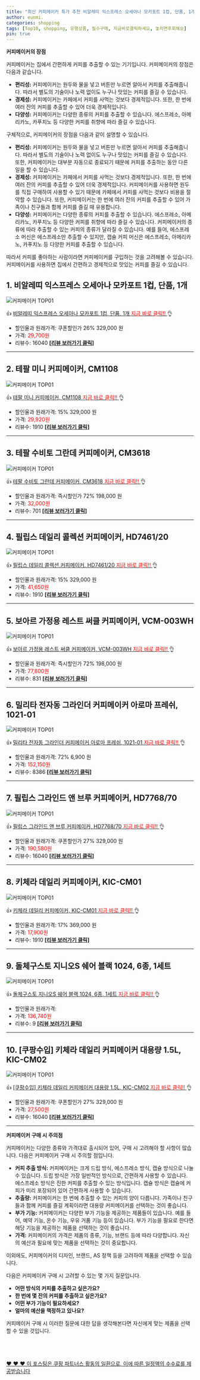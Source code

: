 ```yaml
---
title: "최신 커피메이커 특가 추천 비알레띠 익스프레스 오세아나 모카포트 1컵, 단품, 1개 비교 장점"
author: eunmi.
categories: shopping
tags: [Top10, shopping, 유행상품, 필수구매, 지금바로클릭하세요, 놓치면후회해요]
pin: true
---
```

**커피메이커의 장점**

커피메이커는 집에서 간편하게 커피를 추출할 수 있는 기기입니다. 커피메이커의 장점은 다음과 같습니다.

* **편리성:** 커피메이커는 원두와 물을 넣고 버튼만 누르면 알아서 커피를 추출해줍니다. 따라서 별도의 기술이나 노력 없이도 누구나 맛있는 커피를 즐길 수 있습니다.
* **경제성:** 커피메이커는 카페에서 커피를 사먹는 것보다 경제적입니다. 또한, 한 번에 여러 잔의 커피를 추출할 수 있어 더욱 경제적입니다.
* **다양성:** 커피메이커는 다양한 종류의 커피를 추출할 수 있습니다. 에스프레소, 아메리카노, 카푸치노 등 다양한 커피를 취향에 따라 즐길 수 있습니다.

구체적으로, 커피메이커의 장점을 다음과 같이 설명할 수 있습니다.

* **편리성:** 커피메이커는 원두와 물을 넣고 버튼만 누르면 알아서 커피를 추출해줍니다. 따라서 별도의 기술이나 노력 없이도 누구나 맛있는 커피를 즐길 수 있습니다. 또한, 커피메이커는 대부분 자동으로 종료되기 때문에 커피를 추출하는 동안 다른 일을 할 수 있습니다.
* **경제성:** 커피메이커는 카페에서 커피를 사먹는 것보다 경제적입니다. 또한, 한 번에 여러 잔의 커피를 추출할 수 있어 더욱 경제적입니다. 커피메이커를 사용하면 원두를 직접 구매하여 사용할 수 있기 때문에 카페에서 커피를 사먹는 것보다 비용을 절약할 수 있습니다. 또한, 커피메이커는 한 번에 여러 잔의 커피를 추출할 수 있어 가족이나 친구들과 함께 커피를 즐길 때 유용합니다.
* **다양성:** 커피메이커는 다양한 종류의 커피를 추출할 수 있습니다. 에스프레소, 아메리카노, 카푸치노 등 다양한 커피를 취향에 따라 즐길 수 있습니다. 커피메이커의 종류에 따라 추출할 수 있는 커피의 종류가 달라질 수 있습니다. 예를 들어, 에스프레소 머신은 에스프레소만 추출할 수 있지만, 캡슐 커피 머신은 에스프레소, 아메리카노, 카푸치노 등 다양한 커피를 추출할 수 있습니다.

따라서 커피를 좋아하는 사람이라면 커피메이커를 구입하는 것을 고려해볼 수 있습니다. 커피메이커를 사용하면 집에서 간편하고 경제적으로 맛있는 커피를 즐길 수 있습니다.

   

## 1. 비알레띠 익스프레스 오세아나 모카포트 1컵, 단품, 1개

![커피메이커 TOP01](https://thumbnail6.coupangcdn.com/thumbnails/remote/230x230ex/image/vendor_inventory/f91b/bf96a229358a60967274301bac5167e3ac8acf1cf0aece0b418acacd0ae0.jpg)


👍 [비알레띠 익스프레스 오세아나 모카포트 1컵, 단품, 1개 <font color=red> 지금 바로 클릭!! </font> ](https://link.coupang.com/re/AFFSDP?lptag=AF3617701&subid=GithubCoopas&pageKey=4398161841&traceid=V0-153&itemId=5220907038&vendorItemId=84477613457) 👌 


- 할인율과 원래가격: 쿠폰할인가 26%  329,000   원
- 가격: <span style='color:red'>29,700원</span>
- 리뷰수: 16040  [**[리뷰 보러가기 클릭]**](https://link.coupang.com/re/AFFSDP?lptag=AF3617701&subid=GithubCoopas&pageKey=4398161841&traceid=V0-153&itemId=5220907038&vendorItemId=84477613457)

---


   

## 2. 테팔 미니 커피메이커, CM1108

![커피메이커 TOP01](https://thumbnail7.coupangcdn.com/thumbnails/remote/230x230ex/image/product/image/vendoritem/2019/01/29/3005159898/87fccce8-605f-4ad1-aaee-a1dd3f0e7081.jpg)


👍 [테팔 미니 커피메이커, CM1108 <font color=red> 지금 바로 클릭!! </font> ](https://link.coupang.com/re/AFFSDP?lptag=AF3617701&subid=GithubCoopas&pageKey=14932512&traceid=V0-153&itemId=61489993&vendorItemId=3005159898) 👌 


- 할인율과 원래가격: 15%  329,000   원
- 가격: <span style='color:red'>29,920원</span>
- 리뷰수: 1910  [**[리뷰 보러가기 클릭]**](https://link.coupang.com/re/AFFSDP?lptag=AF3617701&subid=GithubCoopas&pageKey=14932512&traceid=V0-153&itemId=61489993&vendorItemId=3005159898)

---


   

## 3. 테팔 수비토 그란데 커피메이커, CM3618

![커피메이커 TOP01](https://thumbnail10.coupangcdn.com/thumbnails/remote/230x230ex/image/product/image/vendoritem/2019/02/28/3009675668/42d5a35f-c10c-4229-b872-8cbea5a45ca3.jpg)


👍 [테팔 수비토 그란데 커피메이커, CM3618 <font color=red> 지금 바로 클릭!! </font> ](https://link.coupang.com/re/AFFSDP?lptag=AF3617701&subid=GithubCoopas&pageKey=1657160&traceid=V0-153&itemId=7212877&vendorItemId=3009675668) 👌 


- 할인율과 원래가격: 즉시할인가 72%  198,000   원
- 가격: <span style='color:red'>32,000원</span>
- 리뷰수: 701  [**[리뷰 보러가기 클릭]**](https://link.coupang.com/re/AFFSDP?lptag=AF3617701&subid=GithubCoopas&pageKey=1657160&traceid=V0-153&itemId=7212877&vendorItemId=3009675668)

---


   

## 4. 필립스 데일리 콜렉션 커피메이커, HD7461/20

![커피메이커 TOP01](https://thumbnail7.coupangcdn.com/thumbnails/remote/230x230ex/image/retail/images/2284277568038643-9f95dbd4-2d94-4edc-97a3-2c655ee1ce0a.jpg)


👍 [필립스 데일리 콜렉션 커피메이커, HD7461/20 <font color=red> 지금 바로 클릭!! </font> ](https://link.coupang.com/re/AFFSDP?lptag=AF3617701&subid=GithubCoopas&pageKey=4916941967&traceid=V0-153&itemId=6435225363&vendorItemId=73730302553) 👌 


- 할인율과 원래가격: 15%  329,000   원
- 가격: <span style='color:red'>41,650원</span>
- 리뷰수: 1910  [**[리뷰 보러가기 클릭]**](https://link.coupang.com/re/AFFSDP?lptag=AF3617701&subid=GithubCoopas&pageKey=4916941967&traceid=V0-153&itemId=6435225363&vendorItemId=73730302553)

---


   

## 5. 보아르 가정용 레스트 써클 커피메이커, VCM-003WH

![커피메이커 TOP01](https://thumbnail6.coupangcdn.com/thumbnails/remote/230x230ex/image/retail/images/1213696801026272-a221b9fb-105f-4bf1-ae9c-3e84621c77f7.jpg)


👍 [보아르 가정용 레스트 써클 커피메이커, VCM-003WH <font color=red> 지금 바로 클릭!! </font> ](https://link.coupang.com/re/AFFSDP?lptag=AF3617701&subid=GithubCoopas&pageKey=5871769731&traceid=V0-153&itemId=10275605159&vendorItemId=77557986537) 👌 


- 할인율과 원래가격: 즉시할인가 72%  198,000   원
- 가격: <span style='color:red'>77,800원</span>
- 리뷰수: 831  [**[리뷰 보러가기 클릭]**](https://link.coupang.com/re/AFFSDP?lptag=AF3617701&subid=GithubCoopas&pageKey=5871769731&traceid=V0-153&itemId=10275605159&vendorItemId=77557986537)

---


   

## 6. 밀리타 전자동 그라인더 커피메이커 아로마 프레쉬, 1021-01

![커피메이커 TOP01](https://thumbnail7.coupangcdn.com/thumbnails/remote/230x230ex/image/rs_quotation_api/udc5vxic/35f7ba0e92b9470da81a2bf4edbb25e7.jpg)


👍 [밀리타 전자동 그라인더 커피메이커 아로마 프레쉬, 1021-01 <font color=red> 지금 바로 클릭!! </font> ](https://link.coupang.com/re/AFFSDP?lptag=AF3617701&subid=GithubCoopas&pageKey=6591493139&traceid=V0-153&itemId=14875381304&vendorItemId=82114348740) 👌 


- 할인율과 원래가격: 72%  6,900   원
- 가격: <span style='color:red'>152,150원</span>
- 리뷰수: 8386  [**[리뷰 보러가기 클릭]**](https://link.coupang.com/re/AFFSDP?lptag=AF3617701&subid=GithubCoopas&pageKey=6591493139&traceid=V0-153&itemId=14875381304&vendorItemId=82114348740)

---


   

## 7. 필립스 그라인드 앤 브루 커피메이커, HD7768/70

![커피메이커 TOP01](https://thumbnail7.coupangcdn.com/thumbnails/remote/230x230ex/image/retail/images/1157744137847300-26a57bd5-bc19-42ca-aab5-3b804f5cc954.jpg)


👍 [필립스 그라인드 앤 브루 커피메이커, HD7768/70 <font color=red> 지금 바로 클릭!! </font> ](https://link.coupang.com/re/AFFSDP?lptag=AF3617701&subid=GithubCoopas&pageKey=4916941998&traceid=V0-153&itemId=6435225396&vendorItemId=73730302512) 👌 


- 할인율과 원래가격: 쿠폰할인가 27%  329,000   원
- 가격: <span style='color:red'>190,580원</span>
- 리뷰수: 16040  [**[리뷰 보러가기 클릭]**](https://link.coupang.com/re/AFFSDP?lptag=AF3617701&subid=GithubCoopas&pageKey=4916941998&traceid=V0-153&itemId=6435225396&vendorItemId=73730302512)

---


   

## 8. 키체라 데일리 커피메이커, KIC-CM01

![커피메이커 TOP01](https://thumbnail9.coupangcdn.com/thumbnails/remote/230x230ex/image/retail/images/2812947632764668-f02e1c71-3c0b-4cfc-bfe2-36aede662c8d.jpg)


👍 [키체라 데일리 커피메이커, KIC-CM01 <font color=red> 지금 바로 클릭!! </font> ](https://link.coupang.com/re/AFFSDP?lptag=AF3617701&subid=GithubCoopas&pageKey=6820332302&traceid=V0-153&itemId=16163235267&vendorItemId=83358847065) 👌 


- 할인율과 원래가격: 17%  369,000   원
- 가격: <span style='color:red'>17,900원</span>
- 리뷰수: 1910  [**[리뷰 보러가기 클릭]**](https://link.coupang.com/re/AFFSDP?lptag=AF3617701&subid=GithubCoopas&pageKey=6820332302&traceid=V0-153&itemId=16163235267&vendorItemId=83358847065)

---


   

## 9. 돌체구스토 지니오S 쉐어 블랙 1024, 6종, 1세트

![커피메이커 TOP01](https://thumbnail7.coupangcdn.com/thumbnails/remote/230x230ex/image/retail/images/726442333050936-54f7c8ed-379b-4b0f-aa71-efe9cfdc33b7.jpg)


👍 [돌체구스토 지니오S 쉐어 블랙 1024, 6종, 1세트 <font color=red> 지금 바로 클릭!! </font> ](https://link.coupang.com/re/AFFSDP?lptag=AF3617701&subid=GithubCoopas&pageKey=7496138686&traceid=V0-153&itemId=19612344877&vendorItemId=80486522429) 👌 


- 할인율과 원래가격: 
- 가격: <span style='color:red'>136,740원</span>
- 리뷰수: 9  [**[리뷰 보러가기 클릭]**](https://link.coupang.com/re/AFFSDP?lptag=AF3617701&subid=GithubCoopas&pageKey=7496138686&traceid=V0-153&itemId=19612344877&vendorItemId=80486522429)

---


   

## 10. [쿠팡수입] 키체라 데일리 커피메이커 대용량 1.5L, KIC-CM02

![커피메이커 TOP01](https://thumbnail10.coupangcdn.com/thumbnails/remote/230x230ex/image/retail/images/2367829902950280-d434acef-5b6b-4634-a09e-af4088534ac6.jpg)


👍 [[쿠팡수입] 키체라 데일리 커피메이커 대용량 1.5L, KIC-CM02 <font color=red> 지금 바로 클릭!! </font> ](https://link.coupang.com/re/AFFSDP?lptag=AF3617701&subid=GithubCoopas&pageKey=6918629752&traceid=V0-153&itemId=16699687193&vendorItemId=83882254199) 👌 


- 할인율과 원래가격: 쿠폰할인가 27%  329,000   원
- 가격: <span style='color:red'>27,500원</span>
- 리뷰수: 16040  [**[리뷰 보러가기 클릭]**](https://link.coupang.com/re/AFFSDP?lptag=AF3617701&subid=GithubCoopas&pageKey=6918629752&traceid=V0-153&itemId=16699687193&vendorItemId=83882254199)

---
**커피메이커 구매 시 주의점**

커피메이커는 다양한 종류와 가격대로 출시되어 있어, 구매 시 고려해야 할 사항이 많습니다. 다음은 커피메이커 구매 시 주의할 점입니다.

* **커피 추출 방식:** 커피메이커는 크게 드립 방식, 에스프레소 방식, 캡슐 방식으로 나눌 수 있습니다. 드립 방식은 가장 일반적인 방식으로, 간편하게 사용할 수 있습니다. 에스프레소 방식은 진한 커피를 추출할 수 있는 방식입니다. 캡슐 방식은 캡슐에 커피가 미리 포장되어 있어 간편하게 사용할 수 있습니다.
* **추출량:** 커피메이커는 한 번에 추출할 수 있는 커피의 양이 다릅니다. 가족이나 친구들과 함께 커피를 즐길 계획이라면 대용량 커피메이커를 선택하는 것이 좋습니다.
* **부가 기능:** 커피메이커는 다양한 부가 기능을 제공하는 제품들이 있습니다. 예를 들어, 예약 기능, 온수 기능, 우유 거품 기능 등이 있습니다. 부가 기능을 필요로 한다면 해당 기능을 제공하는 제품을 선택하는 것이 좋습니다.
* **가격:** 커피메이커의 가격은 제품의 종류, 기능, 브랜드 등에 따라 다양합니다. 자신의 예산과 필요에 맞는 제품을 선택하는 것이 중요합니다.

이외에도, 커피메이커의 디자인, 브랜드, AS 정책 등을 고려하여 제품을 선택할 수 있습니다.

다음은 커피메이커 구매 시 고려할 수 있는 몇 가지 질문입니다.

* **어떤 방식의 커피를 추출하고 싶은가요?**
* **한 번에 몇 잔의 커피를 추출하고 싶은가요?**
* **어떤 부가 기능이 필요하세요?**
* **얼마의 예산을 책정하고 있나요?**

커피메이커 구매 시 이러한 질문에 대한 답을 생각해본다면 자신에게 맞는 제품을 선택할 수 있을 것입니다.<br><br><br><br><br> [ ❤ ❤ ❤ 이 포스팅은 쿠팡 파트너스 활동의 일환으로, 이에 따른 일정액의 수수료를 제공받습니다](https://link.coupang.com/a/bcEFyh)